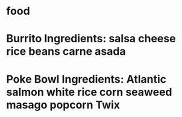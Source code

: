 # food

Burrito Ingredients:
salsa
cheese
rice
beans
carne asada
=======

Poke Bowl Ingredients:
Atlantic salmon
white rice
corn
seaweed
masago
popcorn
Twix
=======

